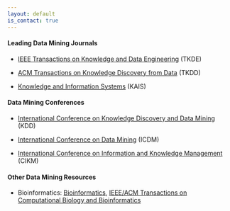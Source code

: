 ```yaml
---
layout: default
is_contact: true
---
```

#### Leading Data Mining Journals

* [IEEE Transactions on Knowledge and Data Engineering](https://dblp.uni-trier.de/db/journals/tkde/) (TKDE)

* [ACM Transactions on Knowledge Discovery from Data](https://dblp.uni-trier.de/db/journals/tkdd/) (TKDD)

* [Knowledge and Information Systems](https://dblp.uni-trier.de/db/journals/kais/) (KAIS)

#### Data Mining Conferences

* [International Conference on Knowledge Discovery and Data Mining](https://www.kdd.org/) (KDD)

* [International Conference on Data Mining](http://icdm.bigke.org/) (ICDM)

* [International Conference on Information and Knowledge Management](http://www.cikmconference.org/) (CIKM)

#### Other Data Mining Resources

* Bioinformatics: [Bioinformatics](https://dblp.uni-trier.de/db/journals/bioinformatics/), [IEEE/ACM Transactions on Computational Biology and Bioinformatics](https://dblp.uni-trier.de/db/journals/tcbb/)
